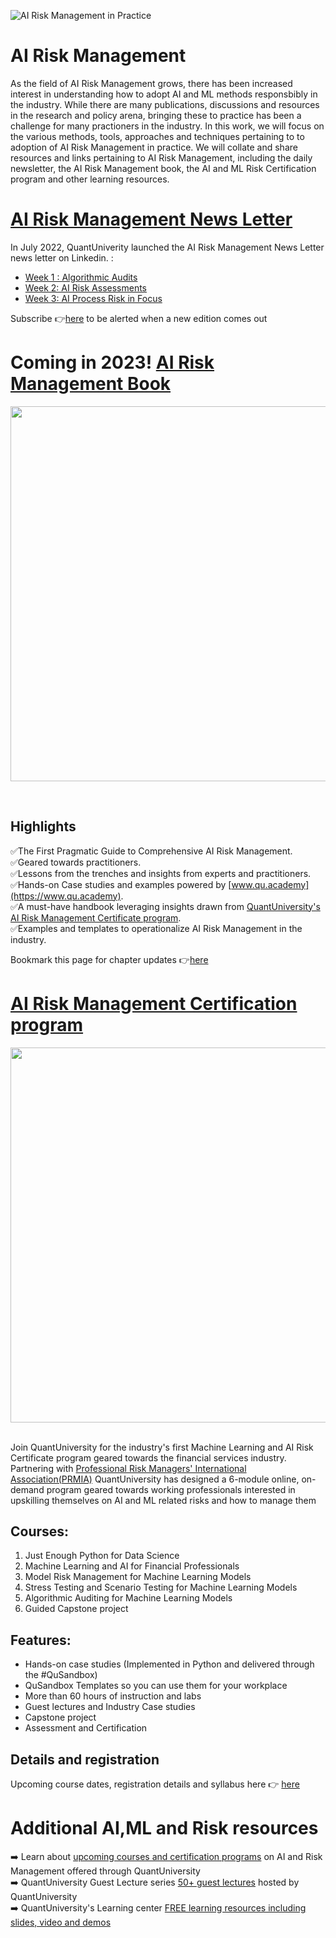 ![AI Risk Management in Practice](https://media-exp2.licdn.com/dms/image/C5616AQHvwqh1Y29Rsg/profile-displaybackgroundimage-shrink_350_1400/0/1657134648528?e=1663804800&v=beta&t=pBW1f5UAAv34K-k8r51zQLG_k1qz_asXGREEepK9rPc)
# AI Risk Management
As the field of AI Risk Management grows, there has been increased interest in understanding how to adopt AI and ML methods responsbibly in the industry. While there are many publications, discussions and resources in the research and policy arena, bringing these to practice has been a challenge for many practioners in the industry. In this work, we will focus on the various methods, tools, approaches and techniques pertaining to to adoption of AI Risk Management in practice.
We will collate and share resources and links pertaining to AI Risk Management, including the daily newsletter, the AI Risk Management book, the AI and ML Risk Certification program and other learning resources.

# [AI Risk Management News Letter](https://github.com/airiskmgt/AI-Risk-Management/blob/main/AI-Risk-Newsletter.md)
In July 2022, QuantUniverity launched the AI Risk Management News Letter news letter on Linkedin. :
- [Week 1 : Algorithmic Audits](https://github.com/airiskmgt/AI-Risk-Management/blob/main/AI-Risk-Newsletter.md#week-1--what-are-algorithmic-audits-)
- [Week 2: AI Risk Assessments](https://github.com/airiskmgt/AI-Risk-Management/blob/main/AI-Risk-Newsletter.md#week-2-how-to-conduct-ai-risk-assessments-)
- [Week 3: AI Process Risk in Focus](https://github.com/airiskmgt/AI-Risk-Management/blob/main/AI-Risk-Newsletter.md#week-3-ai-process-risk)

Subscribe 👉[here](https://github.com/airiskmgt/AI-Risk-Management/blob/main/AI-Risk-Newsletter.md) to be alerted when a new edition comes out

# Coming in 2023! [AI Risk Management Book](https://www.airiskmgt.com)
<p align="center"><img src="https://media-exp1.licdn.com/dms/image/C5622AQFIuHE6_hfyvw/feedshare-shrink_2048_1536/0/1657135765653?e=1661385600&v=beta&t=Yf2pQopCZp0uMfigKs8iozRWXmL8_NxCgnQzSKFDJN0" width="600"></p> </br>

## Highlights
✅The First Pragmatic Guide to Comprehensive AI Risk Management. </br>
✅Geared towards practitioners. </br>
✅Lessons from the trenches and insights from experts and practitioners. </br>
✅Hands-on Case studies and examples powered by [www.qu.academy](https://www.qu.academy). </br>
✅A must-have handbook leveraging insights drawn from [QuantUniversity's AI Risk Management Certificate program](https://github.com/airiskmgt/AI-Risk-Management/edit/main/README.md#ai-risk-management-certification-program). </br>
✅Examples and templates to operationalize AI Risk Management in the industry. </br>

Bookmark this page for chapter updates 👉[here](https://www.airiskmgt.com)

 
# [AI Risk Management Certification program](https://www.quantuniversity.com/course-details/mlrisk.html)
<p align="center"><img src="https://quantuniversity.com/assets/img/machine-learning-AI-risk-certificate-program-process.png" width="600"></p></br>
Join QuantUniversity for the industry's first Machine Learning and AI Risk Certificate program geared towards the financial services industry. Partnering with <a href="https://www.prmia.org" target="_blank">Professional Risk Managers' International Association(PRMIA)</a> QuantUniversity has designed a 6-module online, on-demand program geared towards working professionals interested in upskilling themselves on AI and ML related risks and how to manage them</br>

## Courses:

1. Just Enough Python for Data Science
2. Machine Learning and AI for Financial Professionals
3. Model Risk Management for Machine Learning Models
4. Stress Testing and Scenario Testing for Machine Learning Models
5. Algorithmic Auditing for Machine Learning Models
6. Guided Capstone project

## Features:

- Hands-on case studies (Implemented in Python and delivered through the #QuSandbox)
- QuSandbox Templates so you can use them for your workplace
- More than 60 hours of instruction and labs
- Guest lectures and Industry Case studies
- Capstone project
- Assessment and Certification

## Details and registration
Upcoming course dates, registration details and syllabus here 👉 <a href="https://quantuniversity.com/course-details/mlrisk.html" target="_blank">here</a>

 # Additional AI,ML and Risk resources
 ➡️ Learn about [upcoming courses and certification programs](https://quantuniversity.com) on AI and Risk Management offered through QuantUniversity </br>
 ➡️ QuantUniversity Guest Lecture series [50+ guest lectures](https://quantuniversity.com/lectures.html) hosted by QuantUniversity </br>
 ➡️ QuantUniversity's Learning center [FREE learning resources including slides, video and demos](https://academy.qusandbox.com/register) </br>
